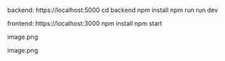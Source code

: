 backend: https://localhost:5000
cd backend
npm install
npm run run dev

frontend: https://localhost:3000
npm install 
npm start

image.png

image.png